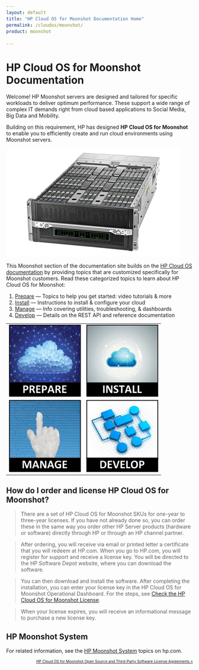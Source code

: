 ```yaml
---
layout: default
title: "HP Cloud OS for Moonshot Documentation Home"
permalink: /cloudos/moonshot/
product: moonshot

---
```


# HP Cloud OS for Moonshot Documentation 

Welcome! HP Moonshot servers are designed and tailored for specific workloads to deliver optimum performance. These support a wide range of 
complex IT demands right from cloud based applications to Social Media, Big Data and Mobility. 

Building on this requirement, HP has designed <nobr><b>HP Cloud OS for Moonshot</b></nobr> to enable you to efficiently create and run cloud environments using Moonshot servers. 

<img src="media/moonshot-server-hardware.jpg" title="Moonshot server" /> 

This Moonshot section of the documentation site builds on the [HP Cloud OS documentation](/cloudos/) by providing topics that are customized 
specifically for Moonshot customers. Read these categorized topics to learn about HP Cloud OS for Moonshot:

1. <a href="/cloudos/moonshot/prepare/">Prepare</a> &mdash; Topics to help you get started: video tutorials &amp; more
2. <a href="/cloudos/moonshot/install/">Install</a> &mdash; Instructions to install &amp; configure your cloud
3. <a href="/cloudos/moonshot/manage/">Manage</a>   &mdash; Info covering utilities, troubleshooting, &amp; dashboards
4. <a href="/cloudos/moonshot/develop/">Develop</a> &mdash; Details on the REST API and reference documentation

<table>
<tr>
<td style="text-align: center; vertical-align: middle;"><a href="/cloudos/moonshot/prepare/" title="Topics to help you learn about HP Cloud OS for Moonshot,including FAQs and Video Tutorials"><img src="media/cloudos-prepare.jpg" border="0"/></a></td>
<td style="text-align: center; vertical-align: middle;"><a href="/cloudos/moonshot/install/" title="Instructions to install &amp; configure your cloud, using automated or advanced options"><img src="media/cloudos-install.jpg" border="0"/></td>
</tr>
<tr>
<td style="text-align: center; vertical-align: middle;"><a href="/cloudos/moonshot/manage/" title="Information about the HP Cloud OS for Moonshot dashboards, troubleshooting, and utilities"><img src="media/cloudos-manage.jpg" border="0"/></td>
<td style="text-align: center; vertical-align: middle;"><a href="/cloudos/moonshot/develop/" title="Details about the HP Cloud OS for Moonshot REST API and where to find installed reference documentation"><img src="media/cloudos-develop.jpg" border="0"/></td>
</tr>
</table>

## How do I order and license HP Cloud OS for Moonshot?

> There are a set of HP Cloud OS for Moonshot SKUs for one-year to three-year licenses. If you have not already done so, you can order these in the same way you order other HP Server products (hardware or software) directly through HP or through an HP channel partner.

> After ordering, you will receive via email or printed letter a certificate that you will redeem at HP.com. When you go to HP.com, you will register for support and receive a license key. You will be directed to the HP Software Depot website, where you can download the software.

> You can then download and install the software. After completing the installation, you can enter your license key in the HP Cloud OS for Moonshot Operational Dashboard. For the steps, see [Check the HP Cloud OS for Moonshot License](/cloudos/moonshot/install/license/).

> When your license expires, you will receive an informational message to purchase a new license key. 

## HP Moonshot System

For related information, see the [HP Moonshot System](http://www.hp.com/go/moonshot) topics on hp.com.

<!-- Note: Cloud OS blue = #1796D3 --> 

<p style="font-size: x-small; text-align:right;"> 
<a href="/cloudos/moonshot/os-3rd-party-license-agreements/" target="os3p">HP Cloud OS for Moonshot Open Source and Third-Party Software License Agreements &#187;</a> 
</p>

